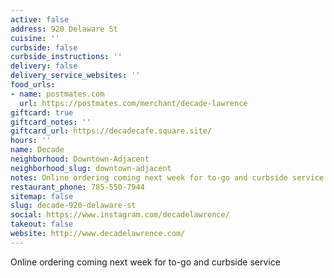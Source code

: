```yaml
---
active: false
address: 920 Delaware St
cuisine: ''
curbside: false
curbside_instructions: ''
delivery: false
delivery_service_websites: ''
food_urls:
- name: postmates.com
  url: https://postmates.com/merchant/decade-lawrence
giftcard: true
giftcard_notes: ''
giftcard_url: https://decadecafe.square.site/
hours: ''
name: Decade
neighborhood: Downtown-Adjacent
neighborhood_slug: downtown-adjacent
notes: Online ordering coming next week for to-go and curbside service
restaurant_phone: 785-550-7944
sitemap: false
slug: decade-920-delaware-st
social: https://www.instagram.com/decadelawrence/
takeout: false
website: http://www.decadelawrence.com/
---
```


Online ordering coming next week for to-go and curbside service